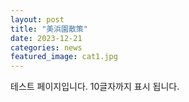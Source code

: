 ```yaml
---
layout: post
title: "美浜園散策"
date: 2023-12-21
categories: news
featured_image: cat1.jpg
---
```


테스트 페이지입니다. 10글자까지 표시 됩니다.

